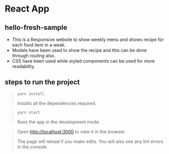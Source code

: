# React App

## hello-fresh-sample

 - This is a Responsive website to show weekly menu and shows recipe for each food item in a week.
 - Models have been used to show the recipe and this can be done through routing also.
 - CSS have been used while styled components can be used for more readability.
 

## steps to run the project

> ```yarn install```
> 
>Installs all the dependencies required.

>
> ```yarn start```
> 
>Runs the app  in the development mode.
	
> Open [http://localhost:3000](http://localhost:3000) to view it in the browser.
			

>The page will reload if you make edits.
You will also see any lint errors in the console.

